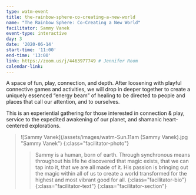 ```yaml
---
type: watm-event
title: the-rainbow-sphere-co-creating-a-new-world
name: "The Rainbow Sphere: Co-Creating a New World"
facilitator: Sammy Vanek
event-type: interactive
day: 3
date: '2020-06-14'
start-time: '11:00'
end-time: '13:00'
link: https://zoom.us/j/4463977749 # Jennifer Room
calendar-link:
---
```


A space of fun, play, connection, and depth. After loosening with playful connective games and activities, we will drop in deeper together to create a uniquely essenced “energy beam” of healing to be directed to people and places that call our attention, and to ourselves.

This is an experiential gathering for those interested in connection & play, service to the expedited awakening of our planet, and shamanic heart-centered explorations.

> ![Sammy Vanek](/assets/images/watm-Sun.11am (Sammy Vanek).jpg "Sammy Vanek")
> {:class="facilitator-photo"}
>
> > Sammy is a human, born of earth. Through synchronous means throughout his life he discovered that magic exists, that we can tap into it, that we are all made of it. His passion is bringing out the magic within all of us to create a world transformed for the highest and most vibrant good for all.
> > {:class="facilitator-bio"}
> {:class="facilitator-text"}
{:class="facilitator-section"}
